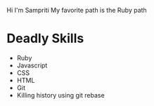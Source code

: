 Hi I'm Sampriti
My favorite path is the Ruby path

Deadly Skills
=============

* Ruby
* Javascript
* CSS
* HTML
* Git
* Killing history using git rebase
